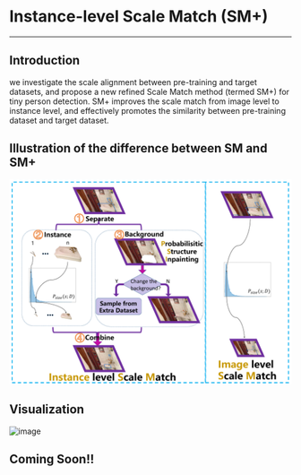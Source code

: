 # Instance-level Scale Match (SM+)

------------------------
## Introduction
we investigate the scale alignment between pre-training and target datasets, and propose a new refined Scale Match method (termed SM+) for tiny person detection. SM+ improves the scale match from image level to instance level, and effectively promotes the similarity between pre-training dataset and target dataset.

## Illustration of the difference between SM and SM+

![image](figure/framework.png)

## Visualization

![image](figure/visualization.png)

## Coming Soon!!
